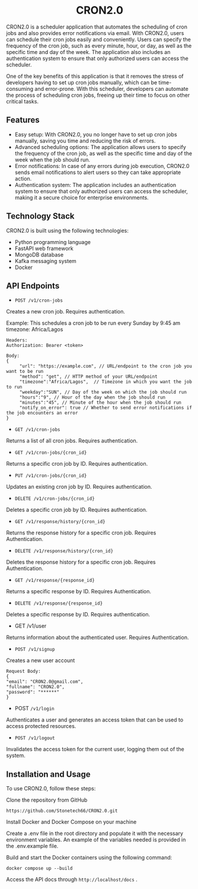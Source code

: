 <h1 align="center">CRON2.0</h1>
CRON2.0 is a scheduler application that automates the scheduling of cron jobs and also provides error notifications via email. With CRON2.0, users can schedule their cron jobs easily and conveniently. Users can specify the frequency of the cron job, such as every minute, hour, or day, as well as the specific time and day of the week. The application also includes an authentication system to ensure that only authorized users can access the scheduler.

One of the key benefits of this application is that it removes the stress of developers having to set up cron jobs manually, which can be time-consuming and error-prone. With this scheduler, developers can automate the process of scheduling cron jobs, freeing up their time to focus on other critical tasks.

## Features
- Easy setup: With CRON2.0, you no longer have to set up cron jobs manually, saving you time and reducing the risk of errors.
- Advanced scheduling options: The application allows users to specify the frequency of the cron job, as well as the specific time and day of the week when the job should run.
- Error notifications: In case of any errors during job execution, CRON2.0 sends email notifications to alert users so they can take appropriate action.
- Authentication system: The application includes an authentication system to ensure that only authorized users can access the scheduler, making it a secure choice for enterprise environments.

## Technology Stack
CRON2.0 is built using the following technologies:

- Python programming language
- FastAPI web framework
- MongoDB database
- Kafka messaging system
- Docker

## API Endpoints
- `POST /v1/cron-jobs`

Creates a new cron job. Requires authentication.

Example: This schedules a cron job to be run every Sunday by 9:45 am timezone: Africa/Lagos
```
Headers:
Authorization: Bearer <token>

Body:
{
     "url": "https://example.com", // URL/endpoint to the cron job you want to be run 
     "method": "get", // HTTP method of your URL/endpoint
     "timezone":"Africa/Lagos",  // Timezone in which you want the job to run
     "weekday":"SUN", // Day of the week on which the job should run
     "hours":"9", // Hour of the day when the job should run
     "minutes":"45", // Minute of the hour when the job should run
     "notify_on_error": true // Whether to send error notifications if the job encounters an error
} 

```

- `GET /v1/cron-jobs`

Returns a list of all cron jobs. Requires authentication.

- `GET /v1/cron-jobs/{cron_id}`

Returns a specific cron job by ID. Requires authentication.

- `PUT /v1/cron-jobs/{cron_id}`

Updates an existing cron job by ID. Requires authentication.

- `DELETE /v1/cron-jobs/{cron_id}`

Deletes a specific cron job by ID. Requires authentication. 

- `GET /v1/response/history/{cron_id}`

Returns the response history for a specific cron job. Requires Authentication. 

- `DELETE /v1/response/history/{cron_id}`

Deletes the response history for a specific cron job. Requires Authentication. 

- `GET /v1/response/{response_id}`

Returns a specific response by ID. Requires Authentication. 

- `DELETE /v1/response/{response_id}`

Deletes a specific response by ID. Requires authentication. 
 


- GET /v1/user

Returns information about the authenticated user. Requires Authentication. 

- `POST /v1/signup`

Creates a new user account
```
Request Body:
{
"email": "CRON2.0@gmail.com",
"fullname": "CRON2.0", 
"password": "******" 
} 
```

- POST `/v1/login`

Authenticates a user and generates an access token that can be used to access protected resources. 

- `POST /v1/logout`

Invalidates the access token for the current user, logging them out of the system. 

## Installation and Usage
To use CRON2.0, follow these steps:

Clone the repository from GitHub
```
https://github.com/Stonetech66/CRON2.0.git
```
Install Docker and Docker Compose on your machine

Create a .env file in the root directory and populate it with the necessary environment variables. An example of the variables needed is provided in the .env.example file.

Build and start the Docker containers using the following command:
```
docker compose up --build
```
Access the API docs through `http://localhost/docs` .
